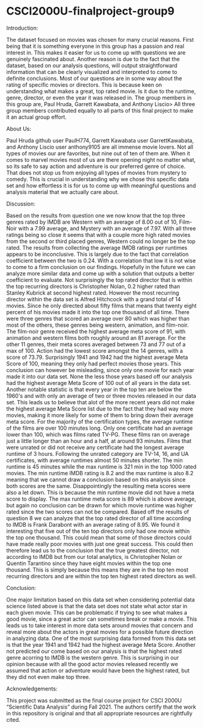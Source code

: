 # CSCI2000U-finalproject-group9


Introduction:

The dataset focused on movies was chosen for many crucial reasons. First being that it is something everyone in this group has a passion and real interest in. This makes it easier for us to come up with questions we are genuinely fascinated about. Another reason is due to the fact that the dataset, based on our analysis questions, will output straightforward information that can be clearly visualized and interpreted to come to definite conclusions. Most of our questions are in some way about the rating of specific movies or directors. This is because keen on understanding what makes a great, top rated movie. Is it due to the runtime, genre, director, or even the year it was released in. The group members in this group are, Paul Hruda, Garrett Kawabata, and Anthony Liscio> All three group members contributed equally to all parts of this final project to make it an actual group effort. 

About Us: 

Paul Hruda github user PaulH774, Garrett Kawabata user GarrettKawabata, and Anthony Liscio user anthony9105 are all immense movie lovers. Not all types of movies our are favorites, but nine out of ten of them are. When it comes to marvel movies most of us are there opening night no matter what, so its safe to say action and adventure is our preferred genre of choice. That does not stop us from enjoying all types of movies from mystery to comedy. This is crucial in understanding why we chose this specific data set and how effortless it is for us to come up with meaningful questions and analysis material that we actually care about.   

Discussion:

Based on the results from question one we now know that the top three genres rated by IMDB are Western with an average of 8.00 out of 10, Film-Noir with a 7.99 average, and Mystery with an average of 7.97. With all three ratings being so close it seems that with a couple more high rated movies from the second or third placed genres, Western could no longer be the top rated.
The results from collecting the average IMDB ratings per runtimes appears to be inconclusive. This is largely due to the fact that correlation coefficient between the two is 0.24. With a correlation that low it is not wise to come to a firm conclusion on our findings. Hopefully in the future we can analyze more similar data and come up with a solution that outputs a better coefficient to evaluate.
Not surprisingly the top rated director that is within the top recurring directors is Christopher Nolan, 0.2 higher rated than Stanley Kubrick at second highest rated. However the most recurring director within the data set is Alfred Hitchcock with a grand total of 14 movies. Since he only directed about fifty films that means that twenty eight percent of his movies made it into the top one thousand of all time.
There were three genres that scored an average over 80 which was higher than most of the others, these genres being western, animation, and film-noir. The film-noir genre received the highest average meta score of 91, with animation and western films both roughly around an 81 average. For the other 11 genres, their meta scores averaged between 73 and 77 out of a max of 100. Action had the lowest score amongst the 14 genres, with a score of 73.79.
Surprisingly 1941 and 1942 had the highest average Meta Score of 100, meaning they only had perfect movies those years. This conclusion can however be misleading, since only one movie for each year made it into our data set. None the less those years based off our analysis had the highest average Meta Score of 100 out of all years in the data set. Another notable statistic is that every year in the top ten are below the 1960's and with only an average of two or three movies released in our data set. This leads us to believe that alot of the more recent years did not make the highest average Meta Score list due to the fact that they had way more movies, making it more likely for some of them to bring down their average meta score.
For the majority of the certification types, the average runtime of the films are over 100 minutes long. Only one certificate had an average lower than 100, which was films rated TV-PG. These films ran on average just a little longer than an hour and a half, at around 93 minutes. Films that were unrated or did not receive any certificate had the longest average runtime of 3 hours. Following the unrated category are TV-14, 16, and UA certificates, with average runtimes almost 50 minutes shorter.
The min runtime is 45 minutes while the max runtime is 321 min in the top 1000 rated movies. The min runtime IMDB rating is 8.2 and the max runtime is also 8.2 meaning that we cannot draw a conclusion based on this analysis since both scores are the same. Disappointingly the resulting meta scores were also a let down. This is because the min runtime movie did not have a meta score to display. The max runtime meta score is 89 which is above average, but again no conclusion can be drawn for which movie runtime was higher rated since the two scores can not be compared.
Based off the results of question 8 we can analyze that the top rated director of all time according to IMDB is Frank Darabont with an average rating of 8.95. We found it interesting that five out of the ten top directors only had one movie within the top one thousand. This could mean that some of those directors could have made really poor movies with just one great success. This could then therefore lead us to the conclusion that the true greatest director, not according to IMDB but from our total analytics, is Christopher Nolan or Quentin Tarantino since they have eight movies within the top one thousand. This is simply because this means they are in the top ten most recurring directors and are within the top ten highest rated directors as well.

Conclusion:

One major limitation based on this data set when considering potential data science listed above is that the data set does not state what actor star in each given movie. This can be problematic if trying to see what makes a good movie, since a great actor can sometimes break or make a movie. This leads us to take interest in more data sets around movies that concern and reveal more about the actors in great movies for a possible future direction in analyzing data. One of the most surprising data formed from this data set is that the year 1941 and 1942 had the highest average Meta Score. Another not predicted our come based on our analysis is that the highest rated genre acorring to IMDB is the western genre. This is surprising in our opinion because with all the good actor movies released recently we assumed that action or adventure would have been the highest rated, but they did not even make top three.  

Acknowledgements:

This project was submitted as the final course project for CSCI 2000U “Scientific Data Analysis” during Fall 2021. The authors certify that the work in this repository is original and that all appropriate resources are rightfully cited.
